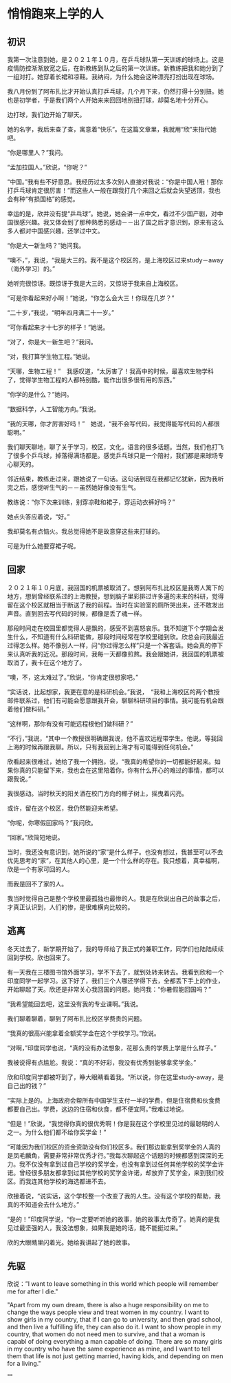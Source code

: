 # 悄悄跑来上学的人

## 初识

我第一次注意到她，是２０２１年１０月，在乒乓球队第一天训练的球场上。这是疫情防控渐渐放宽之后，在新教练到队之后的第一次训练。新教练把我和她分到了一组对打。她穿着长裙和凉鞋。我纳闷，为什么她会这种漂亮打扮出现在球场。

我八月份到了阿布扎比才开始认真打乒乓球，几个月下来，仍然打得十分别扭。她也是初学者，于是我们两个人开始来来回回地别扭打球，却莫名地十分开心。

边打球，我们边开始了聊天。

她的名字，我后来查了查，寓意着“快乐”。在这篇文章里，我就用“欣”来指代她吧。

“你是哪里人？”我问。

“孟加拉国人。”欣说，“你呢？”

“中国。”我有些不好意思。我经历过太多次别人直接对我说：“你是中国人哦！那你打乒乓球肯定很厉害！”而这些人一般在跟我打几个来回之后就会失望透顶，我也会有种“有损国格”的感觉。

幸运的是，欣并没有提“乒乓球”。她说，她会讲一点中文，看过不少国产剧，对中国很感兴趣。我又体会到了那种熟悉的感动－－出了国之后才意识到，原来有这么多人都对中国感兴趣，还学过中文。

“你是大一新生吗？”她问我。

“噢不，”，我说，“我是大三的。我不是这个校区的，是上海校区过来study－away（海外学习）的。”

她听完很惊讶。既惊讶于我是大三的，又惊讶于我来自上海校区。

“可是你看起来好小啊！”她说，“你怎么会大三！你现在几岁？”

“二十岁，”我说，“明年四月满二十一岁。”

“可你看起来才十七岁的样子！”她说。

“对了，你是大一新生吧？”我问。

“对，我打算学生物工程。”她说。

“天哪，生物工程！”　我感叹道，“太厉害了！我高中的时候，最喜欢生物学科了，觉得学生物工程的人都特别酷，能作出很多很有用的东西。”

“你学的是什么？”她问。

“数据科学，人工智能方向。”我说。

“我的天哪，你才厉害好吗！”　她说，“我不会写代码，我觉得能写代码的人都很聪明。”

我们聊天聊地，聊了关于学习，校区，文化，语言的很多话题。当然，我们也打飞了很多个乒乓球，掉落得满场都是。感觉乒乓球只是一个陪衬，我们都是来球场专心聊天的。

邻近结束，教练走过来，跟她说了一句话。这句话到现在我都记忆犹新，因为我听完之后，感觉听生气的－－虽然她好像没有生气。

教练说：“你下次来训练，别穿凉鞋和裙子，穿运动衣裤好吗？”

她点头答应着说，“好。”

我却莫名有点恼火。我总觉得她不是故意穿这些来打球的。

可是为什么她要穿裙子呢。

## 回家

２０２１年１０月底，我回国的机票被取消了。想到阿布扎比校区是我寄人篱下的地方，想到曾经联系过的上海教授，想到脑子里彩排过许多遍的未来的科研，觉得留在这个校区就相当于断送了我的前程。当时在实验室的厕所哭出来，还不敢发出声音。直到回去写代码的时候，都像是丢了魂一样。

那段时间走在校园里都觉得人是飘的，感受不到喜怒哀乐。我不知道下个学期会发生什么，不知道有什么科研能做，那段时间经常在学校里碰到欣。欣总会问我最近过得怎么样。她不像别人一样，问“你过得怎么样”只是一个客套话。她会真的停下来认真听我的近况。那段时间，我每一天都像煎熬。我会跟她讲，我回国的机票被取消了，我卡在这个地方了。

“噢，不，这太难过了。”欣说，“你肯定很想家吧。”

“实话说，比起想家，我更在意的是科研机会。”我说，　“我和上海校区的两个教授邮件联系过，他们有可能会愿意跟我开会，聊聊科研项目的事情。我可能有机会跟着他们做科研。”

“这样啊，那你有没有可能远程根他们做科研？”

“不行，”我说，“其中一个教授很明确跟我说，他不喜欢远程带学生。他说，等我回上海的时候再跟我聊。所以，只有我回到上海才有可能得到任何机会。”

欣看起来很难过，她给了我一个拥抱，说，“我真的希望你的一切都能好起来。如果你真的只能留下来，我也会在这里陪着你，你有什么开心的难过的事情，都可以跟我说。”

我很感动。当时秋天的阳关洒在校门方向的椰子树上，摇曳着闪亮。

或许，留在这个校区，我仍然能迎来希望。

“你呢，你寒假回家吗？”我问欣。

“回家。”欣简短地说。

当时，我还没有意识到，她所说的“家”是什么样子。也没有想过，我甚至可以不去优先思考的“家”，在其他人的心里，是一个什么样的存在。我只想着，真幸福啊，欣是一个有家可回的人。

而我是回不了家的人。

我当时觉得自己是整个学校里最孤独也最惨的人。我是在欣说出自己的故事之后，才真正认识到，人们的惨，是很难横向比较的。

## 逃离

冬天过去了，新学期开始了，我的导师给了我正式的兼职工作，同学们也陆陆续续回到学校。欣也回来了。

有一天我在三楼图书馆外面学习，学不下去了，就到处转来转去。我看到欣和一个印度同学一起学习。这下好了，我们三个人哪还学得下去，全都丢下手上的作业，开始聊起了天。欣还是非常关心我回国的问题。她问我：“你暑假能回国吗？”

“我希望能回去吧，这里没有我的专业课啊。”我说。

我们聊着聊着，聊到了阿布扎比校区学费贵的问题。

“我真的很高兴能拿着全额奖学金在这个学校学习。”欣说。

“对啊，”印度同学也说，“真的没有办法想象，花那么贵的学费上学是什么样子。”

我被说得有点尴尬。我说：“真的不好彩，我没有优秀到能够拿奖学金。”

欣和印度同学都被吓到了，睁大眼睛看着我。“所以说，你在这里study-away，是自己出的钱？”

“实际上是的。上海政府会帮所有中国学生支付一半的学费，但是住宿费和伙食费都要自己出。学费，这边的住宿和伙食，都不便宜阿。”我难过地说。

“但是！”欣说，“我觉得你真的很优秀啊！你是我在这个学校里见过的最聪明的人之一。为什么他们都不给你奖学金！”

“可能因为我们校区的资金资助没有你们校区多。我们那边能拿到奖学金的人真的是凤毛麟角，需要非常非常优秀才行。”我每次聊起这个话题的时候都感到深深的无力。我不仅没有拿到过自己学校的奖学金，也没有拿到过任何其他学校的奖学金许诺。曾经很多朋友都拿到过其他学校的奖学金许诺，却放弃了奖学金，来到我们校区。而我连其他学校的海选都进不去。

欣接着说，“说实话，这个学校整一个改变了我的人生。没有这个学校的帮助，我真的不知道会去什么地方。”

“是的！”印度同学说，“你一定要听听她的故事，她的故事太传奇了。她真的是我见过最坚强的人，我没法想象，如果我是她的话，能不能挺过来。”

欣的大眼睛里闪着光。她给我讲起了她的故事。



## 先驱

欣说：”I want to leave something in this world which people will remember me for after I die."

"Apart from my own dream, there is also a huge responsibility on me to change the ways people view and treat women in my country. I want to show girls in my country, that if I can go to university, and then grad school, and then live a fulfilling life, they can also do it. I want to show people in my country, that women do not need men to survive, and that a woman is capabl of doing everything a man capable of doing. There are so many girls in my country who have the same experience as mine, and I want to tell them that life is not just getting married, having kids, and depending on men for a living." 

""


























